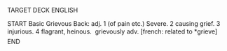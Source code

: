 TARGET DECK
ENGLISH

START
Basic
Grievous
Back: adj. 1 (of pain etc.) Severe. 2 causing grief. 3 injurious. 4 flagrant, heinous.  grievously adv. [french: related to *grieve]
END

